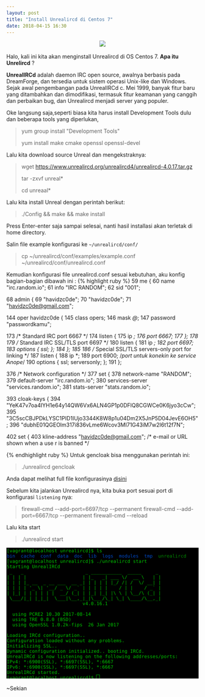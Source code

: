 ```yaml
---
layout: post
title: "Install Unrealircd di Centos 7"
date: 2018-04-15 16:30
---
```


<div align="center">
    <img src="https://i.ytimg.com/vi/hzJJjLBsaDs/hqdefault.jpg">
</div>

Halo, kali ini kita akan menginstall Unrealircd di OS Centos 7. **Apa itu Unrelircd** ?

**UnrealIRCd** adalah daemon IRC open source, awalnya berbasis pada DreamForge, dan tersedia untuk sistem operasi Unix-like dan Windows. Sejak awal pengembangan pada UnrealIRCd c. Mei 1999, banyak fitur baru yang ditambahkan dan dimodifikasi, termasuk fitur keamanan yang canggih dan perbaikan bug, dan Unrealircd menjadi server yang populer.

Oke langsung saja,seperti biasa kita harus install Development Tools dulu dan beberapa tools yang diperlukan, 

> yum group install "Development Tools"
> 
> yum install make cmake openssl openssl-devel 

Lalu kita download source Unreal dan mengekstraknya:

>
>wget https://www.unrealircd.org/unrealircd4/unrealircd-4.0.17.tar.gz
>
>tar -zxvf unreal*
>
>cd unreaal*

Lalu kita install Unreal dengan perintah berikut:

>./Config && make && make install 
>

Press Enter-enter saja sampai selesai, nanti hasil installasi akan terletak di home directory.

Salin file example konfigurasi ke `~/unrealircd/conf/`
>
>cp ~/unrealircd/conf/examples/example.conf ~/unrealircd/conf/unrealircd.conf
>

Kemudian konfigurasi file unrealircd.conf sesuai kebutuhan, aku konfig bagian-bagian dibawah ini :
{% highlight ruby %}
 59 me {
 60         name "irc.random.io";
 61         info "IRC RANDOM";
 62         sid "001";

 68 admin {
 69         "havidzc0de";
 70         "havidzc0de";
 71         "havidzc0de@gmail.com";



144 oper havidzc0de {
145         class opers;
146         mask *@*;
147         password "passwordkamu";

173 /* Standard IRC port 6667 */
174 listen {
175         ip *;
176         port 6667;
177 };
178 
179 /* Standard IRC SSL/TLS port 6697 */
180 listen {
181         ip *;
182         port 6697;
183         options { ssl; };
184 };
185 
186 /* Special SSL/TLS servers-only port for linking */
187 listen {
188         ip *;
189         port 6900; /*port untuk konekin ke service Anope*/
190         options { ssl; serversonly; };
191 };


376 /* Network configuration */
377 set {
378         network-name            "RANDOM";
379         default-server          "irc.random.io";
380         services-server         "services.random.io";
381         stats-server            "stats.random.io";

393         cloak-keys {
394                "YeK47v7oa4IYH1e64y14QW6Vx6ALN4GP1p0DFlQ8CGWCe0K6jyo3cCw";
395                "3C5scCBJPDkLYSC1PID1IUjo3344K8W8p1u04Dm2X5JnP5D04JevE6OH5";
396                "dubhE01QGEOlm317i836vLme6Wcov3MI71G43iM7w2I6t12f7N";



402 set {
403         kline-address "havidzc0de@gmail.com"; /* e-mail or URL shown when a use    r is banned */

{% endhighlight ruby %}
Untuk gencloak bisa menggunakan perintah ini:
> ./unrealircd gencloak
> 

Anda dapat melihat full file konfigurasinya [disini](https://raw.githubusercontent.com/havidzc0de/havidzc0de.github.io/master/assets/files/unrealircd.conf)

Sebelum kita jalankan Unrealircd nya, kita buka port sesuai port di konfigurasi `listening` nya:

>firewall-cmd --add-port=6697/tcp --permanent
>firewall-cmd --add-port=6667/tcp --permanent
>firewall-cmd --reload
>

Lalu kita start 
> ./unrealircd start
> 

<div align="center">
    <img src="https://raw.githubusercontent.com/havidzc0de/havidzc0de.github.io/master/assets/images/start-unreal.png">
</div>

~Sekian
